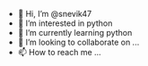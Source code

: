 - 👋 Hi, I’m @snevik47
- 👀 I’m interested in python 
- 🌱 I’m currently learning python
- 💞️ I’m looking to collaborate on ...
- 📫 How to reach me ...

<!---
snevik47/snevik47 is a ✨ special ✨ repository because its `README.md` (this file) appears on your GitHub profile.
You can click the Preview link to take a look at your changes.
--->
